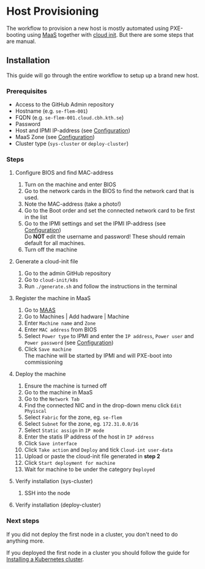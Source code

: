 # Host Provisioning
The workflow to provision a new host is mostly automated using
PXE-booting using [MaaS](https://maas.io/) together with [cloud
init](https://cloudinit.readthedocs.io/en/latest/). But there are some
steps that are manual.

## Installation

This guide will go through the entire workflow to setup up a brand new
host. 

### Prerequisites
  - Access to the GitHub Admin repository
  - Hostname (e.g. `se-flem-001`)
  - FQDN (e.g. `se-flem-001.cloud.cbh.kth.se`)
  - Password
  - Host and IPMI IP-address (see [Configuration](administration/configuration))
  - MaaS Zone (see [Configuration](administration/configuration))
  - Cluster type (`sys-cluster` or `deploy-cluster`)

### Steps
1.  Configure BIOS and find MAC-address
    1.  Turn on the machine and enter BIOS
    2.  Go to the network cards in the BIOS to find the network card that is used.
    3.  Note the MAC-address (take a photo\!)
    4.  Go to the Boot order and set the connected network card to be first in the list
    5.  Go to the IPMI settings and set the IPMI IP-address (see [Configuration](administration/configuration))\
        Do **NOT** edit the username and password! These should remain default for all machines.
    6.  Turn off the machine
2.  Generate a cloud-init file
    1.  Go to the admin GitHub repository
    2.  Go to `cloud-init/k8s`
    3.  Run `./generate.sh` and follow the instructions in the terminal
3.  Register the machine in MaaS
    1.  Go to [MAAS](https://maas.cloud.cbh.kth.se)
    2.  Go to Machines | Add hadware | Machine
    3.  Enter `Machine name` and `Zone`
    4.  Enter `MAC address` from BIOS
    5.  Select `Power type` to IPMI and enter the `IP address`, `Power user` and `Power password` (see [Configuration](administration/configuration))
    6.  Click `Save machine`\
        The machine will be started by IPMI and will PXE-boot into commissioning
5.  Deploy the machine
    1.  Ensure the machine is turned off
    2.  Go to the machine in MaaS
    3.  Go to the `Network Tab`
    4.  Find the connected NIC and in the drop-down menu click `Edit Phyiscal`
    5.  Select `Fabric` for the zone, eg. `se-flem`
    6.  Select `Subnet` for the zone, eg. `172.31.0.0/16`
    7.  Select `Static assign` in `IP mode`
    8.  Enter the statis IP address of the host in `IP address`
    9.  Click `Save interface`
    10. Click `Take action` and `Deploy` and tick `Cloud-int user-data`
    12. Upload or paste the cloud-init file generated in **step 2**
    13. Click `Start deployment for machine`
    15. Wait for machine to be under the category `Deployed`
6.  Verify installation (sys-cluster)
    1. SSH into the node

7.  Verify installation (deploy-cluster)


### Next steps
If you did not deploy the first node in a cluster, you don't need to do anything more.

If you deployed the first node in a cluster you should follow the guide for [Installing a Kubernetes cluster](maintenance/installKubernetesCluster).